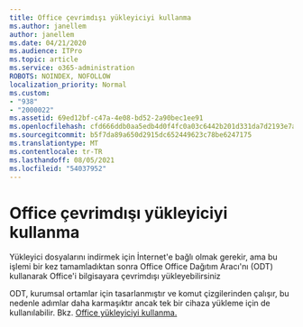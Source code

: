 ```yaml
---
title: Office çevrimdışı yükleyiciyi kullanma
ms.author: janellem
author: janellem
ms.date: 04/21/2020
ms.audience: ITPro
ms.topic: article
ms.service: o365-administration
ROBOTS: NOINDEX, NOFOLLOW
localization_priority: Normal
ms.custom:
- "938"
- "2000022"
ms.assetid: 69ed12bf-c47a-4e08-bd52-2a90bec1ee91
ms.openlocfilehash: cfd666ddb0aa5edb4d0f4fc0a03c6442b201d331da7d2193e7ad8615790c36a6
ms.sourcegitcommit: b5f7da89a650d2915dc652449623c78be6247175
ms.translationtype: MT
ms.contentlocale: tr-TR
ms.lasthandoff: 08/05/2021
ms.locfileid: "54037952"
---
```

# <a name="use-the-office-offline-installer"></a>Office çevrimdışı yükleyiciyi kullanma

Yükleyici dosyalarını indirmek için İnternet'e bağlı olmak gerekir, ama bu işlemi bir kez tamamladıktan sonra Office Office Dağıtım Aracı'nı (ODT) kullanarak Office'i bilgisayara çevrimdışı yükleyebilirsiniz

ODT, kurumsal ortamlar için tasarlanmıştır ve komut çizgilerinden çalışır, bu nedenle adımlar daha karmaşıktır ancak tek bir cihaza yükleme için de kullanılabilir. Bkz. [Office yükleyiciyi kullanma.](https://support.office.com/article/f0a85fe7-118f-41cb-a791-d59cef96ad1c?wt.mc_id=Alchemy_ClientDIA)
  